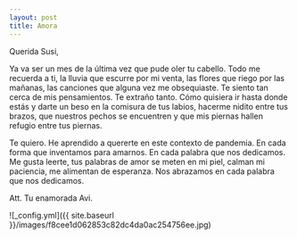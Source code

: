 ```yaml
---
layout: post
title: Amora
---
```


<p style='text-align: justify;'> 

Querida Susi,

Ya va ser un mes de la última vez que pude oler tu cabello. Todo me recuerda a ti, la lluvia que escurre por mi venta, las flores que riego por las mañanas, las canciones que alguna vez me obsequiaste. Te siento tan cerca de mis pensamientos. Te extraño tanto. Cómo quisiera ir hasta donde estás y darte un beso en la comisura de tus labios, hacerme nidito entre tus brazos, que nuestros pechos se encuentren y que mis piernas hallen refugio entre tus piernas.

</p>

<p style='text-align: justify;'> 

Te quiero. He aprendido a quererte en este contexto de pandemia. En cada forma que inventamos para amarnos. En cada palabra que nos dedicamos. Me gusta leerte, tus palabras de amor se meten en mi piel, calman mi paciencia, me alimentan de esperanza. Nos abrazamos en cada palabra que nos dedicamos. 

</p>

Att. Tu enamorada Avi.


![_config.yml]({{ site.baseurl }}/images/f8cee1d062853c82dc4da0ac254756ee.jpg) 



